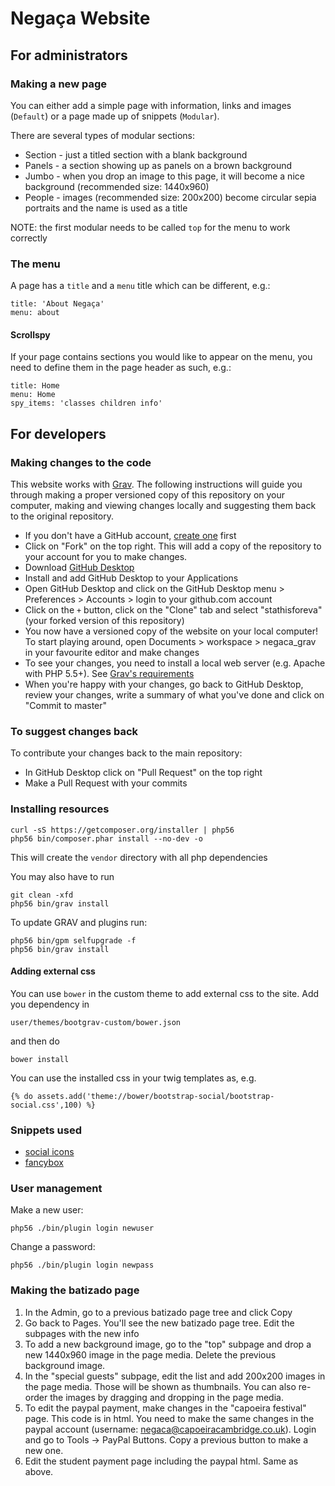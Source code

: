 # Negaça Website

## For administrators

### Making a new page

You can either add a simple page with information, links and images (`Default`) or a page made up of snippets (`Modular`).

There are several types of modular sections:

* Section - just a titled section with a blank background
* Panels - a section showing up as panels on a brown background
* Jumbo - when you drop an image to this page, it will become a nice background (recommended size: 1440x960)
* People - images (recommended size: 200x200) become circular sepia portraits and the name is used as a title

NOTE: the first modular needs to be called `top` for the menu to work correctly

### The menu

A page has a `title` and a `menu` title which can be different, e.g.:

    title: 'About Negaça'
    menu: about

#### Scrollspy

If your page contains sections you would like to appear on the menu, you need to define them in the page header as such, e.g.:

    title: Home
    menu: Home
    spy_items: 'classes children info'

## For developers

### Making changes to the code

This website works with [Grav](https://getgrav.org/). The following instructions will guide you through making a proper versioned copy of this repository on your computer, making and viewing changes locally and suggesting them back to the original repository.

* If you don't have a GitHub account, [create one](https://github.com/join) first
* Click on "Fork" on the top right. This will add a copy of the repository to your account for you to make changes.
* Download [GitHub Desktop](https://desktop.github.com/)
* Install and add GitHub Desktop to your Applications
* Open GitHub Desktop and click on the GitHub Desktop menu > Preferences > Accounts > login to your github.com account
* Click on the `+` button, click on the "Clone" tab and select "stathisforeva" (your forked version of this repository)
* You now have a versioned copy of the website on your local computer! To start playing around, open Documents > workspace > negaca\_grav in your favourite editor and make changes
* To see your changes, you need to install a local web server (e.g. Apache with PHP 5.5+). See [Grav's requirements](https://learn.getgrav.org/basics/requirements)
* When you're happy with your changes, go back to GitHub Desktop, review your changes, write a summary of what you've done and click on "Commit to master"

### To suggest changes back

To contribute your changes back to the main repository:

* In GitHub Desktop click on "Pull Request" on the top right
* Make a Pull Request with your commits

### Installing resources

    curl -sS https://getcomposer.org/installer | php56
    php56 bin/composer.phar install --no-dev -o

This will create the `vendor` directory with all php dependencies

You may also have to run

    git clean -xfd
    php56 bin/grav install

To update GRAV and plugins run:

    php56 bin/gpm selfupgrade -f
    php56 bin/grav install

#### Adding external css

You can use `bower` in the custom theme to add external css to the site. Add you dependency in

    user/themes/bootgrav-custom/bower.json

and then do

    bower install

You can use the installed css in your twig templates as, e.g.

    {% do assets.add('theme://bower/bootstrap-social/bootstrap-social.css',100) %}

### Snippets used

* [social icons](http://bootsnipp.com/snippets/3kQrB)
* [fancybox](http://bootsnipp.com/snippets/featured/image-gallery-with-fancybox)

### User management

Make a new user:

    php56 ./bin/plugin login newuser

Change a password:

    php56 ./bin/plugin login newpass

### Making the batizado page

1. In the Admin, go to a previous batizado page tree and click Copy
2. Go back to Pages. You'll see the new batizado page tree. Edit the subpages with the new info
3. To add a new background image, go to the "top" subpage and drop a new 1440x960 image in the page media. Delete the previous background image.
4. In the "special guests" subpage, edit the list and add 200x200 images in the page media. Those will be shown as thumbnails. You can also re-order the images by dragging and dropping in the page media.
5. To edit the paypal payment, make changes in the "capoeira festival" page. This code is in html. You need to make the same changes in the paypal account (username: negaca@capoeiracambridge.co.uk). Login and go to Tools -> PayPal Buttons. Copy a previous button to make a new one.
6. Edit the student payment page including the paypal html. Same as above.

